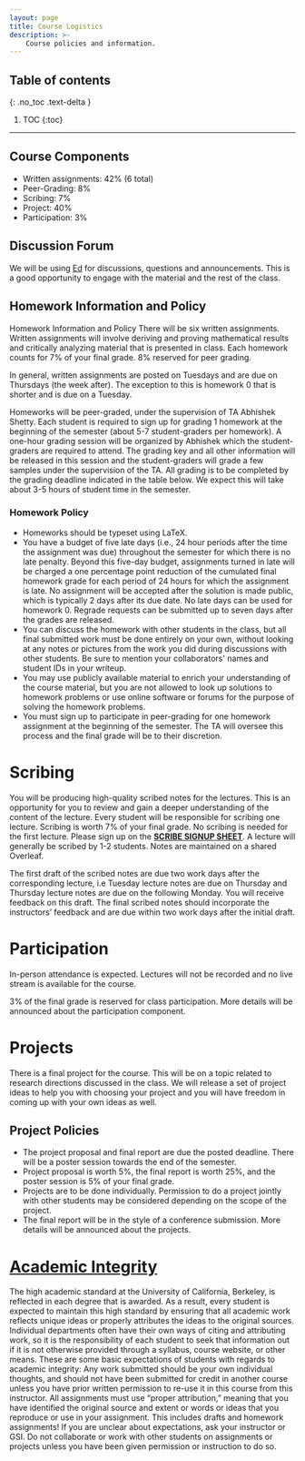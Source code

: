 ```yaml
---
layout: page
title: Course Logistics
description: >-
    Course policies and information.
---
```



## Table of contents
{: .no_toc .text-delta }

1. TOC
{:toc}

---

## Course Components

- Written assignments: 42% (6 total)
- Peer-Grading: 8%
- Scribing: 7%
- Project: 40%
- Participation: 3%

## Discussion Forum
We will be using [Ed](https://edstem.org/us/courses/35254/discussion/) for discussions, questions and announcements. This is a good opportunity to engage with the material and the rest of the class. 
## Homework Information and Policy 

Homework Information and Policy
There will be six written assignments. Written assignments will involve deriving and proving mathematical results and critically analyzing material that is presented in class. Each homework counts for 7% of your final grade. 8% reserved for peer grading.

In general, written assignments are posted on Tuesdays and are due on Thursdays (the week after). The exception to this is homework 0 that is shorter and is due on a Tuesday.

Homeworks will be peer-graded, under the supervision of TA Abhishek Shetty. Each student is required to sign up for grading 1 homework at the beginning of the semester (about 5-7 student-graders per homework). A one-hour grading session will be organized by Abhishek which the student-graders are required to attend. The grading key and all other information will be released in this session and the student-graders will grade a few samples under the supervision of the TA. All grading is to be completed by the grading deadline indicated in the table below. We expect this will take about 3-5 hours of student time in the semester.



### Homework Policy 

- Homeworks should be typeset using LaTeX. 
- You have a budget of five late days (i.e., 24 hour periods after the time the assignment was due) throughout the semester for which there is no late penalty. Beyond this five-day budget, assignments turned in late will be charged a one percentage point reduction of the cumulated final homework grade for each period of 24 hours for which the assignment is late. No assignment will be accepted after the solution is made public, which is typically 2 days after its due date. No late days can be used for homework 0.
Regrade requests can be submitted up to seven days after the grades are released.
- You can discuss the homework with other students in the class, but all final submitted work must be done entirely on your own, without looking at any notes or pictures from the work you did during discussions with other students. Be sure to mention your collaborators' names and student IDs in your writeup.
- You may use publicly available material to enrich your understanding of the course material, but you are not allowed to look up solutions to homework problems or use online software or forums for the purpose of solving the homework problems.
- You must sign up to participate in peer-grading for one homework assignment at the beginning of the semester. The TA will oversee this process and the final grade will be to their discretion.

# Scribing
You will be producing high-quality scribed notes for the lectures. This is an opportunity for you to review and gain a deeper understanding of the content of the lecture. Every student will be responsible for scribing one lecture. Scribing is worth 7% of your final grade. No scribing is needed for the first lecture. Please sign up on the **[SCRIBE SIGNUP SHEET](https://docs.google.com/spreadsheets/d/1sRWWQ4sfQze2O-Y45J0R-87bkxdWHO0NTPt4l9tCBZw/edit#gid=0)**. A lecture will generally be scribed by 1-2 students. Notes are maintained on a shared Overleaf.
 
The first draft of the scribed notes are due two work days after the corresponding lecture, i.e Tuesday lecture notes are due on Thursday and Thursday lecture notes are due on the following Monday. You will receive feedback on this draft. The final scribed notes should incorporate the instructors’ feedback and are due within two work days after the initial draft.


# Participation
In-person attendance is expected. Lectures will not be recorded and no live stream is available for the course.

3% of the final grade is reserved for class participation. More details will be announced about the participation component.

# Projects

There is a final project for the course. This will be on a topic related to research directions discussed in the class. We will release a set of project ideas to help you with choosing your project and you will have freedom in coming up with your own ideas as well.

## Project Policies
- The project proposal and final report are due the posted deadline. There will be a poster session towards the end of the semester.
- Project proposal is worth 5%, the final report is worth 25%, and the poster session is 5% of your final grade.
- Projects are to be done individually. Permission to do a project jointly with other students may be considered depending on the scope of the project. 
- The final report will be in the style of a conference submission. More details will be announced about the projects.

# [Academic Integrity](https://conduct.berkeley.edu/integrity/)
The high academic standard at the University of California, Berkeley, is reflected in each degree that is awarded. As a result, every student is expected to maintain this high standard by ensuring that all academic work reflects unique ideas or properly attributes the ideas to the original sources. Individual departments often have their own ways of citing and attributing work, so it is the responsibility of each student to seek that information out if it is not otherwise provided through a syllabus, course website, or other means.
These are some basic expectations of students with regards to academic integrity:
Any work submitted should be your own individual thoughts, and should not have been submitted for credit in another course unless you have prior written permission to re-use it in this course from this instructor.
All assignments must use “proper attribution,” meaning that you have identified the original source and extent or words or ideas that you reproduce or use in your assignment. This includes drafts and homework assignments!
If you are unclear about expectations, ask your instructor or GSI.
Do not collaborate or work with other students on assignments or projects unless you have been given permission or instruction to do so.
